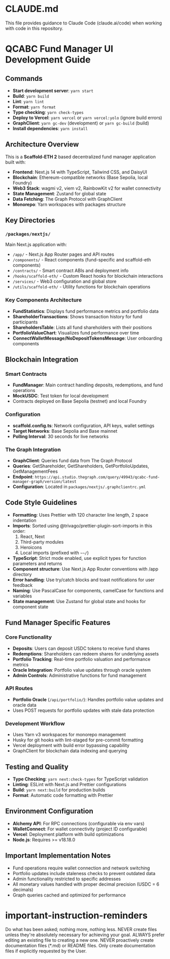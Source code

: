 # CLAUDE.md

This file provides guidance to Claude Code (claude.ai/code) when working with code in this repository.

# QCABC Fund Manager UI Development Guide

## Commands
- **Start development server**: `yarn start`
- **Build**: `yarn build`
- **Lint**: `yarn lint`
- **Format**: `yarn format`
- **Type checking**: `yarn check-types`
- **Deploy to Vercel**: `yarn vercel` or `yarn vercel:yolo` (ignore build errors)
- **GraphClient**: `yarn gc-dev` (development) or `yarn gc-build` (build)
- **Install dependencies**: `yarn install`

## Architecture Overview

This is a **Scaffold-ETH 2** based decentralized fund manager application built with:
- **Frontend**: Next.js 14 with TypeScript, Tailwind CSS, and DaisyUI
- **Blockchain**: Ethereum-compatible networks (Base Sepolia, local Foundry)
- **Web3 Stack**: wagmi v2, viem v2, RainbowKit v2 for wallet connectivity
- **State Management**: Zustand for global state
- **Data Fetching**: The Graph Protocol with GraphClient
- **Monorepo**: Yarn workspaces with packages structure

## Key Directories

### `/packages/nextjs/`
Main Next.js application with:
- `/app/` - Next.js App Router pages and API routes
- `/components/` - React components (fund-specific and scaffold-eth components)
- `/contracts/` - Smart contract ABIs and deployment info
- `/hooks/scaffold-eth/` - Custom React hooks for blockchain interactions
- `/services/` - Web3 configuration and global store
- `/utils/scaffold-eth/` - Utility functions for blockchain operations

### Key Components Architecture
- **FundStatistics**: Displays fund performance metrics and portfolio data
- **ShareholderTransactions**: Shows transaction history for fund participants
- **ShareholdersTable**: Lists all fund shareholders with their positions
- **PortfolioValueChart**: Visualizes fund performance over time
- **ConnectWalletMessage/NoDepositTokensMessage**: User onboarding components

## Blockchain Integration

### Smart Contracts
- **FundManager**: Main contract handling deposits, redemptions, and fund operations
- **MockUSDC**: Test token for local development
- Contracts deployed on Base Sepolia (testnet) and local Foundry

### Configuration
- **scaffold.config.ts**: Network configuration, API keys, wallet settings
- **Target Networks**: Base Sepolia and Base mainnet
- **Polling Interval**: 30 seconds for live networks

### The Graph Integration
- **GraphClient**: Queries fund data from The Graph Protocol
- **Queries**: GetShareholder, GetShareholders, GetPortfolioUpdates, GetManagementFees
- **Endpoint**: `https://api.studio.thegraph.com/query/49943/qcabc-fund-manager-graph/version/latest`
- **Configuration**: Located in `packages/nextjs/.graphclientrc.yml`

## Code Style Guidelines
- **Formatting**: Uses Prettier with 120 character line length, 2 space indentation
- **Imports**: Sorted using @trivago/prettier-plugin-sort-imports in this order:
  1. React, Next
  2. Third-party modules
  3. Heroicons
  4. Local imports (prefixed with `~~/`)
- **TypeScript**: Strict mode enabled, use explicit types for function parameters and returns
- **Component structure**: Use Next.js App Router conventions with /app directory
- **Error handling**: Use try/catch blocks and toast notifications for user feedback
- **Naming**: Use PascalCase for components, camelCase for functions and variables
- **State management**: Use Zustand for global state and hooks for component state

## Fund Manager Specific Features

### Core Functionality
- **Deposits**: Users can deposit USDC tokens to receive fund shares
- **Redemptions**: Shareholders can redeem shares for underlying assets
- **Portfolio Tracking**: Real-time portfolio valuation and performance metrics
- **Oracle Integration**: Portfolio value updates through oracle system
- **Admin Controls**: Administrative functions for fund management

### API Routes
- **Portfolio Oracle** (`/api/portfolio/`): Handles portfolio value updates and oracle data
- Uses POST requests for portfolio updates with stale data protection

### Development Workflow
- Uses Yarn v3 workspaces for monorepo management
- Husky for git hooks with lint-staged for pre-commit formatting
- Vercel deployment with build error bypassing capability
- GraphClient for blockchain data indexing and querying

## Testing and Quality
- **Type Checking**: `yarn next:check-types` for TypeScript validation
- **Linting**: ESLint with Next.js and Prettier configurations
- **Build**: `yarn next:build` for production builds
- **Format**: Automatic code formatting with Prettier

## Environment Configuration
- **Alchemy API**: For RPC connections (configurable via env vars)
- **WalletConnect**: For wallet connectivity (project ID configurable)
- **Vercel**: Deployment platform with build optimizations
- **Node.js**: Requires >= v18.18.0

## Important Implementation Notes
- Fund operations require wallet connection and network switching
- Portfolio updates include staleness checks to prevent outdated data
- Admin functionality restricted to specific addresses
- All monetary values handled with proper decimal precision (USDC = 6 decimals)
- Graph queries cached and optimized for performance
# important-instruction-reminders
Do what has been asked; nothing more, nothing less.
NEVER create files unless they're absolutely necessary for achieving your goal.
ALWAYS prefer editing an existing file to creating a new one.
NEVER proactively create documentation files (*.md) or README files. Only create documentation files if explicitly requested by the User.